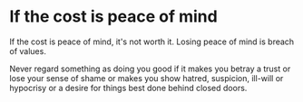 # If the cost is peace of mind

If the cost is peace of mind, it's not worth it. Losing peace of mind is breach of values.

Never regard something as doing you good if it makes you betray a trust or lose your sense of shame or makes you show hatred, suspicion, ill-will or hypocrisy or a desire for things best done behind closed doors.
